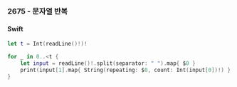 ### 2675 - 문자열 반복

#### Swift

```swift
let t = Int(readLine()!)!

for _ in 0..<t {
    let input = readLine()!.split(separator: " ").map{ $0 }
    print(input[1].map{ String(repeating: $0, count: Int(input[0])!) }.joined(separator: ""))
}
```